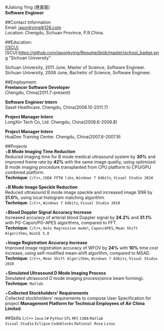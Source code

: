 #Jialong Ying (應嘉龍)  
**Software Engineer**  

##Contact Information  
Email: jasonkying@126.com  
Location: Chengdu, Sichuan Province, P.R.China.  
 
##Education:  
[![SCU]](http://www.scu.edu.cn/en/)
[SCU]:https://github.com/jasonkying/Resume/blob/master/school_badge.png "Sichuan University"
 
Sichuan University, 2011 June, Master of Science, Software Engineer.  
Sichuan University, 2008 June, Bachelor of Science, Software Engineer.  
 
##Employment:  
**Freelancer Software Developer**  
Chengdu, China(2011.7-present)  
 
**Software Engineer Intern**  
Saset Healthcare. Chengdu, China(2008.10-2011.7)  
 
**Project Manager Intern**  
LongXin Tech Co, Ltd. Chengdu, China(2008.6-2008.8) 

**Project Manager Intern**  
HuaDee Training Center. Chengdu, China(2007.8-2007.9)  
 
##Projects  
+**B Mode Imaging Time Reduction**  
Reduced imaging time for B mode medical ultrasound system by **30%** and improved frame rate by **42%** with the same image quality, using optimized B mode imaging procedure transplanted from CPU platform to CPU/GPU combined platform.  
**Technique**: `C/C++`, `CUDA FFTW libs`, `Windows 7 64bits`, `Visual Studio 2010`  
 
+**B Mode Image Speckle Reduction**  
Reduced ultrasound B mode image speckle and increased image SNR by **21.0%**, using local histogram matching algorithm.  
**Technique**: `C/C++`, `Windows 7 64bits`, `Visual Studio 2010`  
 
+**Blood Doppler Signal Accuracy Increase**  
Increased accuracy of arterial blood Doppler signal by **24.2%** and **31.1%** with PG-Capon/PG-APES algorithms, compared to FFT.   
**Technique**: `C/C++`, `Auto Regressive model`, `Capon/APES`, `Mean Shift Algorithms`, `WinCE 5.0`  
 
+**Image Registration Accuracy Increase**  
Improved image registration accuracy of WFOV by **24%** with **10%** time cost increase, using self-modified mean-shift algorithm, compared to MSAD.  
**Technique**: `C/C++`, `Mean Shift Algorithms`, `Windows 7 64bits`, `Visual Studio 2010`  
 
+**Simulated Ultrasound D Mode Imaging Process**  
Simulated ultrasound D mode imaging process(since beam forming).  
**Technique**: `Matlab`.  
 
+**Collected Stockholders' Requirements**  
Collected stockholders' requirements to compose User Specification for project **Management Platform for Technical Employees of Air China Limited**.  
 
##Skills 
`C/C++` `Java` `C#` `Python` `STL` `MFC` `CUDA` `Matlab`  
`Visual Studio` `Eclipse` `Codeblocks` `Rational Rose` `Linux`
